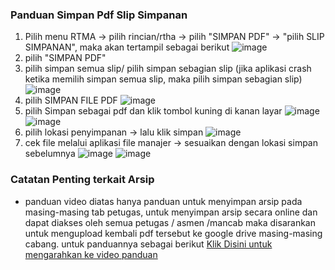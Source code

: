 ### Panduan Simpan Pdf Slip Simpanan
1. Pilih menu RTMA -> pilih rincian/rtha -> pilih "SIMPAN PDF" -> "pilih SLIP SIMPANAN", maka akan tertampil sebagai berikut
![image](https://github.com/normanfd/panduan_rtma_mobile/assets/37357830/f432b3f2-bf77-4169-b639-d92d9d81e195)
2. pilih "SIMPAN PDF"
3. pilih simpan semua slip/ pilih simpan sebagian slip (jika aplikasi crash ketika memilih simpan semua slip, maka pilih simpan sebagian slip)
![image](https://github.com/normanfd/panduan_rtma_mobile/assets/37357830/139822fa-9ee3-4e32-ba02-29b604efcea3)
4. pilih SIMPAN FILE PDF
![image](https://github.com/normanfd/panduan_rtma_mobile/assets/37357830/f5bce407-38c6-453d-a769-91981c058f9c)
5. pilih Simpan sebagai pdf dan klik tombol kuning di kanan layar
![image](https://github.com/normanfd/panduan_rtma_mobile/assets/37357830/be81ffdc-a740-4e4c-bc4b-5f308a495030)
![image](https://github.com/normanfd/panduan_rtma_mobile/assets/37357830/b0b41446-1a9b-4290-991e-fe09dff2c48a)
6. pilih lokasi penyimpanan -> lalu klik simpan
![image](https://github.com/normanfd/panduan_rtma_mobile/assets/37357830/97dded8a-83b2-4bc9-a4c6-2984dcbcdb99)
7. cek file melalui aplikasi file manajer -> sesuaikan dengan lokasi simpan sebelumnya
![image](https://github.com/normanfd/panduan_rtma_mobile/assets/37357830/63d20400-06c2-415f-b981-3a7ade8824ed)
![image](https://github.com/normanfd/panduan_rtma_mobile/assets/37357830/5eaa4436-18ae-4dd8-9794-46c022e44544)

### Catatan Penting terkait Arsip
- panduan video diatas hanya panduan untuk menyimpan arsip pada masing-masing tab petugas, untuk menyimpan arsip secara online dan dapat diakses oleh semua petugas / asmen /mancab maka disarankan untuk mengupload kembali pdf tersebut ke google drive masing-masing cabang. untuk panduannya sebagai berikut
[Klik Disini untuk mengarahkan ke video panduan](https://drive.google.com/file/d/1hOqXLQP4hxK4D8S_wFdZIE23hhDW_91v/view?usp=drive_link)





